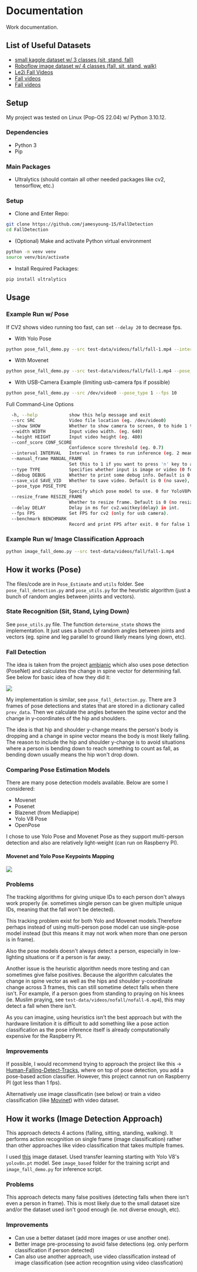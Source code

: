# Documentation
Work documentation.

## List of Useful Datasets
- [small kaggle dataset w/ 3 classes (sit, stand, fall)](https://www.kaggle.com/datasets/uttejkumarkandagatla/fall-detection-dataset)
- [Roboflow image dataset w/ 4 classes (fall, sit, stand, walk)](https://universe.roboflow.com/customdataset-lmry5/human-fall-detection-hdkty/dataset/8)
- [Le2i Fall Videos](https://www.kaggle.com/datasets/tuyenldvn/falldataset-imvia)
- [Fall videos](https://kuleuven.app.box.com/s/dyo66et36l2lqvl19i9i7p66761sy0s6)
- [Fall videos](http://www.iro.umontreal.ca/~labimage/Dataset/)

## Setup
My project was tested on Linux (Pop-OS 22.04) w/ Python 3.10.12.
### Dependencies
- Python 3
- Pip

### Main Packages
- Ultralytics (should contain all other needed packages like cv2, tensorflow, etc.)

### Setup
- Clone and Enter Repo:

``` bash
git clone https://github.com/jamesyoung-15/FallDetection
cd FallDetection
```

- (Optional) Make and activate Python virtual environment

``` bash
python -m venv venv
source venv/bin/activate
```

- Install Required Packages:

``` bash
pip install ultralytics
```

## Usage
### Example Run w/ Pose
If CV2 shows video running too fast, can set `--delay 20` to decrease fps.

- With Yolo Pose

``` bash
python pose_fall_demo.py --src test-data/videos/fall/fall-1.mp4 --interval 5
```

- With Movenet

``` bash
python pose_fall_demo.py --src test-data/videos/fall/fall-1.mp4 --pose_type 1
```

- With USB-Camera Example (limiting usb-camera fps if possible)

``` bash
python pose_fall_demo.py --src /dev/video0 --pose_type 1 --fps 10
```

Full Command-Line Options
``` bash
  -h, --help            show this help message and exit
  --src SRC             Video file location (eg. /dev/video0)
  --show SHOW           Whether to show camera to screen, 0 to hide 1 to show.
  --width WIDTH         Input video width. (eg. 640)
  --height HEIGHT       Input video height (eg. 480)
  --conf_score CONF_SCORE
                        Confidence score threshold (eg. 0.7)
  --interval INTERVAL   Interval in frames to run inference (eg. 2 means inference every 2 frames)
  --manual_frame MANUAL_FRAME
                        Set this to 1 if you want to press 'n' key to advance each video frame.
  --type TYPE           Specifies whether input is image or video (0 for video 1 for image). Default is video (0).
  --debug DEBUG         Whether to print some debug info. Default is 0 (no debug info), 1 means print debug info.
  --save_vid SAVE_VID   Whether to save video. Default is 0 (no save), 1 means save video.
  --pose_type POSE_TYPE
                        Specify which pose model to use. 0 for YoloV8Pose (default), 1 for Movenet Multi Lightning.
  --resize_frame RESIZE_FRAME
                        Whether to resize frame. Default is 0 (no resize), 1 means resize frame.
  --delay DELAY         Delay in ms for cv2.waitkey(delay) in int.
  --fps FPS             Set FPS for cv2 (only for usb camera).
  --benchmark BENCHMARK
                        Record and print FPS after exit. 0 for false 1 for true.
```

### Example Run w/ Image Classification Approach

``` bash
python image_fall_demo.py --src test-data/videos/fall/fall-1.mp4 
```


## How it works (Pose)
The files/code are in `Pose_Estimate` and `utils` folder. See `pose_fall_detection.py` and `pose_utils.py` for the heuristic algorithm (just a bunch of random angles between joints and vectors).

### State Recognition (Sit, Stand, Lying Down)
See `pose_utils.py` file. The function `determine_state` shows the implementation. It just uses a bunch of random angles between joints and vectors (eg. spine and leg parallel to ground likely means lying down, etc).

### Fall Detection
The idea is taken from the project [ambianic](https://ambianic.ai/) which also uses pose detection (PoseNet) and calculates the change in spine vector for determining fall. See below for basic idea of how they did it:

![](https://user-images.githubusercontent.com/2234901/112545190-ea89d380-8d85-11eb-8e2c-7a6b104d159e.png)

My implementation is similar, see `pose_fall_detection.py`. There are 3 frames of pose detections and states that are stored in a dictionary called `prev_data`. Then we calculate the angles between the spine vector and the change in y-coordinates of the hip and shoulders. 

The idea is that hip and shoulder y-change means the person's body is dropping and a change in spine vector means the body is most likely falling. The reason to include the hip and shoulder y-change is to avoid situations where a person is bending down to reach something to count as fall, as bending down usually means the hip won't drop down.

### Comparing Pose Estimation Models
There are many pose detection models available. Below are some I considered:
- Movenet
- Posenet
- Blazenet (from Mediapipe)
- Yolo V8 Pose
- OpenPose

I chose to use Yolo Pose and Movenet Pose as they support multi-person detection and also are relatively light-weight (can run on Raspberry PI).

#### Movenet and Yolo Pose Keypoints Mapping
![](./media/images/yolo-pose-keypoints.png)

### Problems
The tracking algorithms for giving unique IDs to each person don't always work properly (ie. sometimes single person can be given multiple unique IDs, meaning that the fall won't be detected). 

This tracking problem exist for both Yolo and Movenet models.Therefore perhaps instead of using multi-person pose model can use single-pose model instead (but this means it may not work when more than one person is in frame).

Also the pose models doesn't always detect a person, especially in low-lighting situations or if a person is far away.

Another issue is the heuristic algorithm needs more testing and can sometimes give false positives. Because the algorithm calculates the change in spine vector as well as the hips and shoulder y-coordinate change across 3 frames, this can still sometime detect falls when there isn't. For example, if a person goes from standing to praying on his knees (ie. Muslim praying, see `test-data/videos/nofall/nofall-6.mp4`), this may detect a fall when there isn't.

As you can imagine, using heuristics isn't the best approach but with the hardware limitation it is difficult to add something like a pose action classification as the pose inference itself is already computationally expensive for the Raspberry PI.

### Improvements

If possible, I would recommend trying to approach the project like this -> [Human-Falling-Detect-Tracks](https://github.com/GajuuzZ/Human-Falling-Detect-Tracks), where on top of pose detection, you add a pose-based action classifier. However, this project cannot run on Raspberry PI (got less than 1 fps).

Alternatively use image classificatin (see below) or train a video classification (like [Movinet](https://www.tensorflow.org/hub/tutorials/movinet)) with video dataset.

## How it works (Image Detection Approach)
This approach detects 4 actions (falling, sitting, standing, walking). It performs action recognition on single frame (image classification) rather than other approaches like video classification that takes multiple frames. 

I used [this](https://universe.roboflow.com/customdataset-lmry5/human-fall-detection-hdkty/dataset/8) image dataset. Used transfer learning starting with Yolo V8's `yolov8n.pt` model. See `image_based` folder for the training script and `image_fall_demo.py` for inference script.

### Problems
This approach detects many false positives (detecting falls when there isn't even a person in frame). This is most likely due to the small dataset size and/or the dataset used isn't good enough (ie. not diverse enough, etc). 

### Improvements
- Can use a better dataset (add more images or use another one).
- Better image pre-processing to avoid false detections (eg. only perform classification if person detected)
- Can also use another approach, use video classification instead of image classification (see action recognition using video classfication)